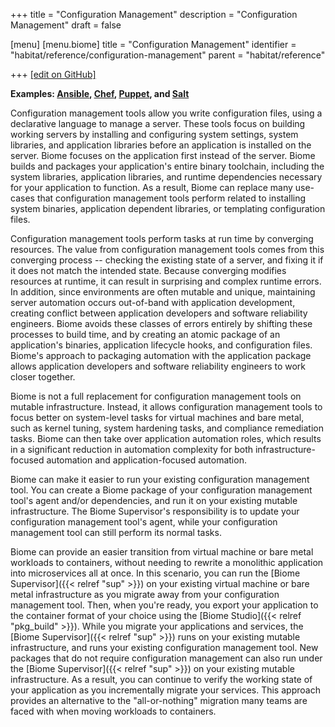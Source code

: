 +++
title = "Configuration Management"
description = "Configuration Management"
draft = false

[menu]
  [menu.biome]
    title = "Configuration Management"
    identifier = "habitat/reference/configuration-management"
    parent = "habitat/reference"

+++
[\[edit on GitHub\]](https://github.com/habitat-sh/habitat/blob/master/components/docs-chef-io/content/habitat/configuration_management.md)

**Examples: [Ansible](https://www.ansible.com/), [Chef](https://www.chef.io/chef/), [Puppet](https://puppet.com/), and [Salt](https://saltstack.com/)**

Configuration management tools allow you write configuration files, using a declarative language to manage a server. These tools focus on building working servers by installing and configuring system settings, system libraries, and application libraries before an application is installed on the server. Biome focuses on the application first instead of the server. Biome builds and packages your application's entire binary toolchain, including the system libraries, application libraries, and runtime dependencies necessary for your application to function. As a result, Biome can replace many use-cases that configuration management tools perform related to installing system binaries, application dependent libraries, or templating configuration files.

Configuration management tools perform tasks at run time by converging resources. The value from configuration management tools comes from this converging process -- checking the existing state of a server, and fixing it if it does not match the intended state. Because converging modifies resources at runtime, it can result in surprising and complex runtime errors. In addition, since environments are often mutable and unique, maintaining server automation occurs out-of-band with application development, creating conflict between application developers and software reliability engineers. Biome avoids these classes of errors entirely by shifting these processes to build time, and by creating an atomic package of an application's binaries, application lifecycle hooks, and configuration files. Biome's approach to packaging automation with the application package allows application developers and software reliability engineers to work closer together.

Biome is not a full replacement for configuration management tools on mutable infrastructure. Instead, it allows configuration management tools to focus better on system-level tasks for virtual machines and bare metal, such as kernel tuning, system hardening tasks, and compliance remediation tasks. Biome can then take over application automation roles, which results in a significant reduction in automation complexity for both infrastructure-focused automation and application-focused automation.

Biome can make it easier to run your existing configuration management tool. You can create a Biome package of your configuration management tool's agent and/or dependencies, and run it on your existing mutable infrastructure. The Biome Supervisor's responsibility is to update your configuration management tool's agent, while your configuration management tool can still perform its normal tasks.

Biome can provide an easier transition from virtual machine or bare metal workloads to containers, without needing to rewrite a monolithic application into microservices all at once. In this scenario, you can run the [Biome Supervisor]({{< relref "sup" >}}) on your existing virtual machine or bare metal infrastructure as you migrate away from your configuration management tool. Then, when you're ready, you export your application to the container format of your choice using the [Biome Studio]({{< relref "pkg_build" >}}). While you migrate your applications and services, the [Biome Supervisor]({{< relref "sup" >}}) runs on your existing mutable infrastructure, and runs your existing configuration management tool. New packages that do not require configuration management can also run under the [Biome Supervisor]({{< relref "sup" >}}) on your existing mutable infrastructure. As a result, you can continue to verify the working state of your application as you incrementally migrate your services. This approach provides an alternative to the "all-or-nothing" migration many teams are faced with when moving workloads to containers.
